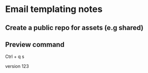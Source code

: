 # Email templating notes

## Create a public repo for assets (e.g shared)

## Preview command

Ctrl + q s

version 123